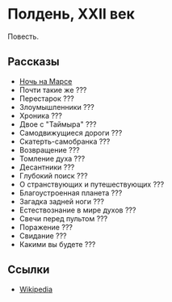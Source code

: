 Полдень, XXII век
=================

Повесть.

Рассказы
--------

- [Ночь на Марсе](noch_na_marse.md)
- Почти такие же ???
- Перестарок ???
- Злоумышленники ???
- Хроника ???
- Двое с "Таймыра" ???
- Самодвижущиеся дороги ???
- Скатерть-самобранка ???
- Возвращение ???
- Томление духа ???
- Десантники ???
- Глубокий поиск ???
- О странствующих и путешествующих ???
- Благоустроенная планета ???
- Загадка задней ноги ???
- Естествознание в мире духов ???
- Свечи перед пультом ???
- Поражение ???
- Свидание ???
- Какими вы будете ???

Ссылки
------
- [Wikipedia](https://ru.wikipedia.org/wiki/%D0%9F%D0%BE%D0%BB%D0%B4%D0%B5%D0%BD%D1%8C,_XXII_%D0%B2%D0%B5%D0%BA)
